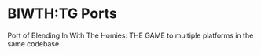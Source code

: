 # BIWTH:TG Ports
Port of Blending In With The Homies: THE GAME to multiple platforms in the same codebase
